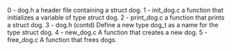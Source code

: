 0 - dog.h
	a header file containing a struct dog.
1 - init_dog.c
	a function that initializes a variable of type struct dog.
2 - print_dog.c
	a function that prints a struct dog.
3 - dog.h (contd)
	Define a new type dog_t as a name for the type struct dog.
4 - new_dog.c
	A function that creates a new dog.
5 - free_dog.c
	A function that frees dogs.
